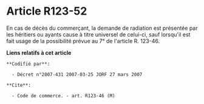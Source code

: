 # Article R123-52

En cas de décès du commerçant, la demande de radiation est présentée par les héritiers ou ayants cause à titre universel de
celui-ci, sauf lorsqu'il est fait usage de la possibilité prévue au 7° de l'article R. 123-46.

**Liens relatifs à cet article**

	**Codifié par**:

	  - Décret n°2007-431 2007-03-25 JORF 27 mars 2007

	**Cite**:

	  - Code de commerce. - art. R123-46 (M)
